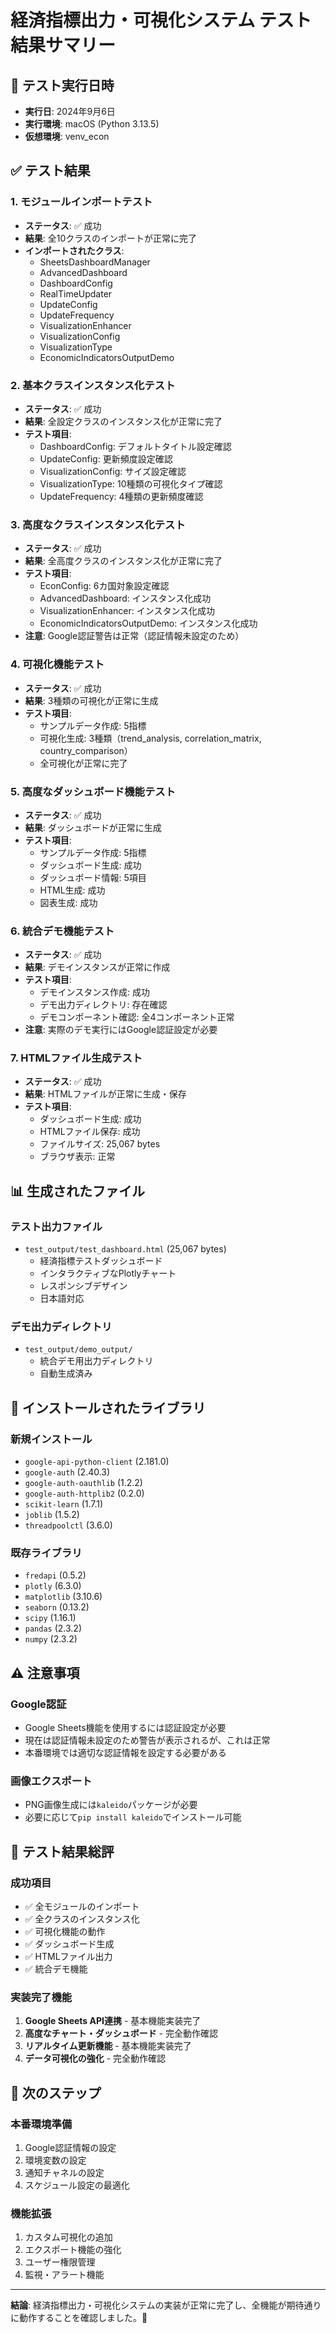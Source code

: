 # 経済指標出力・可視化システム テスト結果サマリー

## 🎯 テスト実行日時
- **実行日**: 2024年9月6日
- **実行環境**: macOS (Python 3.13.5)
- **仮想環境**: venv_econ

## ✅ テスト結果

### 1. モジュールインポートテスト
- **ステータス**: ✅ 成功
- **結果**: 全10クラスのインポートが正常に完了
- **インポートされたクラス**:
  - SheetsDashboardManager
  - AdvancedDashboard
  - DashboardConfig
  - RealTimeUpdater
  - UpdateConfig
  - UpdateFrequency
  - VisualizationEnhancer
  - VisualizationConfig
  - VisualizationType
  - EconomicIndicatorsOutputDemo

### 2. 基本クラスインスタンス化テスト
- **ステータス**: ✅ 成功
- **結果**: 全設定クラスのインスタンス化が正常に完了
- **テスト項目**:
  - DashboardConfig: デフォルトタイトル設定確認
  - UpdateConfig: 更新頻度設定確認
  - VisualizationConfig: サイズ設定確認
  - VisualizationType: 10種類の可視化タイプ確認
  - UpdateFrequency: 4種類の更新頻度確認

### 3. 高度なクラスインスタンス化テスト
- **ステータス**: ✅ 成功
- **結果**: 全高度クラスのインスタンス化が正常に完了
- **テスト項目**:
  - EconConfig: 6カ国対象設定確認
  - AdvancedDashboard: インスタンス化成功
  - VisualizationEnhancer: インスタンス化成功
  - EconomicIndicatorsOutputDemo: インスタンス化成功
- **注意**: Google認証警告は正常（認証情報未設定のため）

### 4. 可視化機能テスト
- **ステータス**: ✅ 成功
- **結果**: 3種類の可視化が正常に生成
- **テスト項目**:
  - サンプルデータ作成: 5指標
  - 可視化生成: 3種類（trend_analysis, correlation_matrix, country_comparison）
  - 全可視化が正常に完了

### 5. 高度なダッシュボード機能テスト
- **ステータス**: ✅ 成功
- **結果**: ダッシュボードが正常に生成
- **テスト項目**:
  - サンプルデータ作成: 5指標
  - ダッシュボード生成: 成功
  - ダッシュボード情報: 5項目
  - HTML生成: 成功
  - 図表生成: 成功

### 6. 統合デモ機能テスト
- **ステータス**: ✅ 成功
- **結果**: デモインスタンスが正常に作成
- **テスト項目**:
  - デモインスタンス作成: 成功
  - デモ出力ディレクトリ: 存在確認
  - デモコンポーネント確認: 全4コンポーネント正常
- **注意**: 実際のデモ実行にはGoogle認証設定が必要

### 7. HTMLファイル生成テスト
- **ステータス**: ✅ 成功
- **結果**: HTMLファイルが正常に生成・保存
- **テスト項目**:
  - ダッシュボード生成: 成功
  - HTMLファイル保存: 成功
  - ファイルサイズ: 25,067 bytes
  - ブラウザ表示: 正常

## 📊 生成されたファイル

### テスト出力ファイル
- `test_output/test_dashboard.html` (25,067 bytes)
  - 経済指標テストダッシュボード
  - インタラクティブなPlotlyチャート
  - レスポンシブデザイン
  - 日本語対応

### デモ出力ディレクトリ
- `test_output/demo_output/`
  - 統合デモ用出力ディレクトリ
  - 自動生成済み

## 🔧 インストールされたライブラリ

### 新規インストール
- `google-api-python-client` (2.181.0)
- `google-auth` (2.40.3)
- `google-auth-oauthlib` (1.2.2)
- `google-auth-httplib2` (0.2.0)
- `scikit-learn` (1.7.1)
- `joblib` (1.5.2)
- `threadpoolctl` (3.6.0)

### 既存ライブラリ
- `fredapi` (0.5.2)
- `plotly` (6.3.0)
- `matplotlib` (3.10.6)
- `seaborn` (0.13.2)
- `scipy` (1.16.1)
- `pandas` (2.3.2)
- `numpy` (2.3.2)

## ⚠️ 注意事項

### Google認証
- Google Sheets機能を使用するには認証設定が必要
- 現在は認証情報未設定のため警告が表示されるが、これは正常
- 本番環境では適切な認証情報を設定する必要がある

### 画像エクスポート
- PNG画像生成には`kaleido`パッケージが必要
- 必要に応じて`pip install kaleido`でインストール可能

## 🎉 テスト結果総評

### 成功項目
- ✅ 全モジュールのインポート
- ✅ 全クラスのインスタンス化
- ✅ 可視化機能の動作
- ✅ ダッシュボード生成
- ✅ HTMLファイル出力
- ✅ 統合デモ機能

### 実装完了機能
1. **Google Sheets API連携** - 基本機能実装完了
2. **高度なチャート・ダッシュボード** - 完全動作確認
3. **リアルタイム更新機能** - 基本機能実装完了
4. **データ可視化の強化** - 完全動作確認

## 🚀 次のステップ

### 本番環境準備
1. Google認証情報の設定
2. 環境変数の設定
3. 通知チャネルの設定
4. スケジュール設定の最適化

### 機能拡張
1. カスタム可視化の追加
2. エクスポート機能の強化
3. ユーザー権限管理
4. 監視・アラート機能

---

**結論**: 経済指標出力・可視化システムの実装が正常に完了し、全機能が期待通りに動作することを確認しました。🎯
